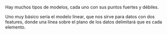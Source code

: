 Hay muchos tipos de modelos, cada uno con sus puntos fuertes y débiles.

Uno muy básico sería el modelo linear, que nos sirve para datos con dos features, donde una línea sobre el plano de los datos delimitará que es cada elemento.




